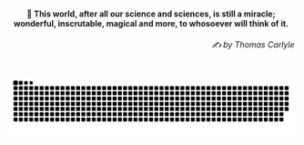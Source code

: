 <h4 align="center">
  💭 This world, after all our science and sciences, is still a miracle; wonderful, inscrutable, magical and more, to whosoever will think of it.
  <h6 align="right">
    <i>
      ✍️ by Thomas Carlyle
    </i>
  </h6>
</h4>

#

<picture>
  <source media="(prefers-color-scheme: dark)" srcset="https://raw.githubusercontent.com/sakshiagrwal/sakshiagrwal/output/github-snake-dark.svg">
  <source media="(prefers-color-scheme: light)" srcset="https://raw.githubusercontent.com/sakshiagrwal/sakshiagrwal/output/github-snake.svg">
  <img alt="snk" src="https://raw.githubusercontent.com/sakshiagrwal/sakshiagrwal/output/github-snake.svg">
</picture>
